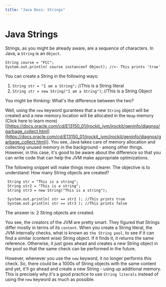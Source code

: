 ```yaml
---
title: "Java Docs: Strings"
---
```


# Java Strings

Strings, as you might be already aware, are a sequence of characters. In Java, a `String` is an `Object`.

    String course = "FCC";
    System.out.println( course instanceof Object); //<- This prints 'true'

You can create a String in the following ways:

1.  `String str = "I am a String";` //This is a String literal
2.  `String str = new String("I am a String")`; //This is a String Object

You might be thinking: What's the difference between the two?

Well, using the `new` keyword gurantees that a new `String` object will be created and a new memory location will be allocated in the `Heap` memory (Click here to learn more)[[https://docs.oracle.com/cd/E13150_01/jrockit_jvm/jrockit/geninfo/diagnos/garbage_collect.html](https://docs.oracle.com/cd/E13150_01/jrockit_jvm/jrockit/geninfo/diagnos/garbage_collect.html)]. You see, Java takes care of memory allocation and collecting unused memory in the background - among other things. However, in this case, it's good to be aware about the difference so that you can write code that can help the JVM make appropriate optimizations.

The following snippet will make things more clearer. The objective is to understand: How many String objects are created?

     String str = "This is a string";
     String str2 = "This is a string";
     String str3 = new String("This is a string");

     System.out.println( str == str2 ); //This prints true
     System.out.println( str == str3 ); //This prints false

The answer is: 2 String objects are created.

You see, the creators of the JVM are pretty smart. They figured that Strings differ mostly in terms of its `content`. When you create a String literal, the JVM internally checks, what is known as `the String pool`, to see if it can find a similar (content wise) String object. If it finds it, it returns the same reference. Otherwise, it just goes ahead and creates a new String object in the pool so that the same check can be performed in the future.

However, whenever you use the `new` keyword, it no longer performs this check. So, there could be a 1000s of String objects with the same content and yet, it'll go ahead and create a new String - using up additional memory. This is precisely why it's a good practice to use `String literals` instead of using the `new` keyword as much as possible.
